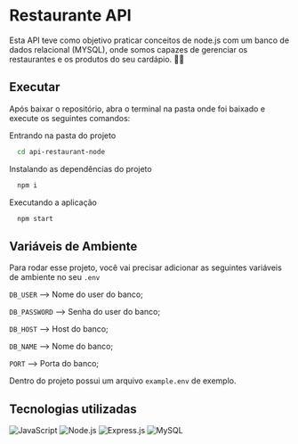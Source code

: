 
# Restaurante API

Esta API teve como objetivo praticar conceitos de node.js com um banco de dados relacional (MYSQL), onde somos capazes de gerenciar os restaurantes e os produtos do seu cardápio. 📝🏪


## Executar

Após baixar o repositório, abra o terminal na pasta onde foi baixado e execute os seguintes comandos:

Entrando na pasta do projeto

```bash
  cd api-restaurant-node
```

Instalando as dependências do projeto

```bash
  npm i
```

Executando a aplicação

```bash
  npm start
```
    
## Variáveis de Ambiente

Para rodar esse projeto, você vai precisar adicionar as seguintes variáveis de ambiente no seu `.env`

`DB_USER` --> Nome do user do banco;

`DB_PASSWORD` --> Senha do user do banco;

`DB_HOST` --> Host do banco;

`DB_NAME` --> Nome do banco;

`PORT` --> Porta do banco;

Dentro do projeto possui um arquivo `example.env` de exemplo.
## Tecnologias utilizadas

![JavaScript](https://img.shields.io/badge/JavaScript-F7DF1E?style=for-the-badge&logo=javascript&logoColor=black)
![Node.js](https://img.shields.io/badge/Node.js-43853D?style=for-the-badge&logo=node.js&logoColor=white)
![Express.js](https://img.shields.io/badge/Express.js-000000?style=for-the-badge&logo=express&logoColor=white)
![MySQL](https://img.shields.io/badge/MySQL-4479A1?style=for-the-badge&logo=mysql&logoColor=white)


